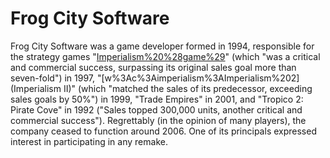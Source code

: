 # Frog City Software

Frog City Software was a game developer formed in 1994, responsible for the strategy games "[Imperialism%20%28game%29](Imperialism)" (which "was a critical and commercial success, surpassing its original sales goal more than seven-fold") in 1997, "[w%3Ac%3Aimperialism%3AImperialism%202](Imperialism II)" (which "matched the sales of its predecessor, exceeding sales goals by 50%") in 1999, "Trade Empires" in 2001, and "Tropico 2: Pirate Cove" in 1992 ("Sales topped 300,000 units, another critical and commercial success"). 
Regrettably (in the opinion of many players), the company ceased to function around 2006. One of its principals expressed interest in participating in any remake.